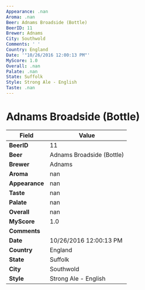 ```yaml
---
Appearance: .nan
Aroma: .nan
Beer: Adnams Broadside (Bottle)
BeerID: 11
Brewer: Adnams
City: Southwold
Comments: ' '
Country: England
Date: '"10/26/2016 12:00:13 PM"'
MyScore: 1.0
Overall: .nan
Palate: .nan
State: Suffolk
Style: Strong Ale - English
Taste: .nan
---
```


# Adnams Broadside (Bottle)

| Field         | Value |
|---------------|-------|
| **BeerID** | 11 |
| **Beer** | Adnams Broadside (Bottle) |
| **Brewer** | Adnams |
| **Aroma** | nan |
| **Appearance** | nan |
| **Taste** | nan |
| **Palate** | nan |
| **Overall** | nan |
| **MyScore** | 1.0 |
| **Comments** |   |
| **Date** | 10/26/2016 12:00:13 PM |
| **Country** | England |
| **State** | Suffolk |
| **City** | Southwold |
| **Style** | Strong Ale - English |

